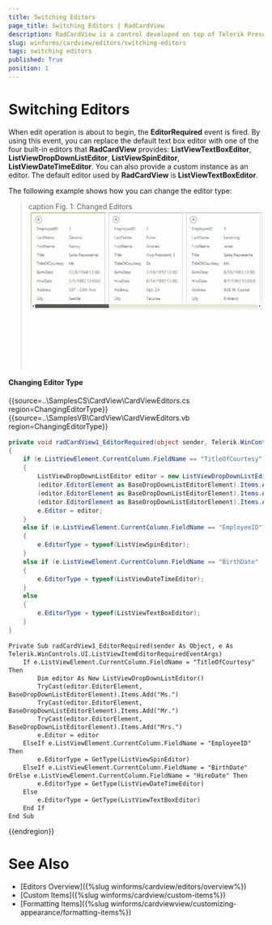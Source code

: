 ```yaml
---
title: Switching Editors
page_title: Switching Editors | RadCardView
description: RadCardView is a control developed on top of Telerik Presentation Framework which provides a way for displaying and editing text data as well as performing layout modifications
slug: winforms/cardview/editors/switching-editors
tags: switching editors
published: True
position: 1
---
```


# Switching Editors

When edit operation is about to begin, the __EditorRequired__ event is fired. By using this event, you can replace the default text box editor with one of the four built-in editors that __RadCardView__ provides: __ListViewTextBoxEditor__, __ListViewDropDownListEditor__, __ListViewSpinEditor__, __ListViewDateTimeEditor__. You can also provide a custom instance as an editor. The default editor used by __RadCardView__ is __ListViewTextBoxEditor__.

The following example shows how you can change the editor type:

>caption Fig. 1: Changed Editors
![cardview-editors-overview 001](images/cardview-editors-switching-editors001.gif)

#### Changing Editor Type

{{source=..\SamplesCS\CardView\CardViewEditors.cs region=ChangingEditorType}} 
{{source=..\SamplesVB\CardView\CardViewEditors.vb region=ChangingEditorType}}
````C#
private void radCardView1_EditorRequired(object sender, Telerik.WinControls.UI.ListViewItemEditorRequiredEventArgs e)
{
    if (e.ListViewElement.CurrentColumn.FieldName == "TitleOfCourtesy")
    {
        ListViewDropDownListEditor editor = new ListViewDropDownListEditor();
        (editor.EditorElement as BaseDropDownListEditorElement).Items.Add("Ms.");
        (editor.EditorElement as BaseDropDownListEditorElement).Items.Add("Mr.");
        (editor.EditorElement as BaseDropDownListEditorElement).Items.Add("Mrs.");
        e.Editor = editor;
    }
    else if (e.ListViewElement.CurrentColumn.FieldName == "EmployeeID")
    {
        e.EditorType = typeof(ListViewSpinEditor);
    }
    else if (e.ListViewElement.CurrentColumn.FieldName == "BirthDate" || e.ListViewElement.CurrentColumn.FieldName == "HireDate")
    {
        e.EditorType = typeof(ListViewDateTimeEditor);
    }
    else
    {
        e.EditorType = typeof(ListViewTextBoxEditor);
    }
}

````
````VB.NET
Private Sub radCardView1_EditorRequired(sender As Object, e As Telerik.WinControls.UI.ListViewItemEditorRequiredEventArgs)
    If e.ListViewElement.CurrentColumn.FieldName = "TitleOfCourtesy" Then
        Dim editor As New ListViewDropDownListEditor()
        TryCast(editor.EditorElement, BaseDropDownListEditorElement).Items.Add("Ms.")
        TryCast(editor.EditorElement, BaseDropDownListEditorElement).Items.Add("Mr.")
        TryCast(editor.EditorElement, BaseDropDownListEditorElement).Items.Add("Mrs.")
        e.Editor = editor
    ElseIf e.ListViewElement.CurrentColumn.FieldName = "EmployeeID" Then
        e.EditorType = GetType(ListViewSpinEditor)
    ElseIf e.ListViewElement.CurrentColumn.FieldName = "BirthDate" OrElse e.ListViewElement.CurrentColumn.FieldName = "HireDate" Then
        e.EditorType = GetType(ListViewDateTimeEditor)
    Else
        e.EditorType = GetType(ListViewTextBoxEditor)
    End If
End Sub

````



{{endregion}}

# See Also

* [Editors Overview]({%slug winforms/cardview/editors/overview%})
* [Custom Items]({%slug winforms/cardview/custom-items%})
* [Formatting Items]({%slug winforms/cardviewview/customizing-appearance/formatting-items%})